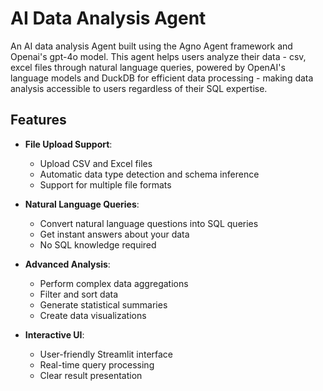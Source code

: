 # AI Data Analysis Agent

An AI data analysis Agent built using the Agno Agent framework and Openai's gpt-4o model. This agent helps users analyze their data - csv, excel files through natural language queries, powered by OpenAI's language models and DuckDB for efficient data processing - making data analysis accessible to users regardless of their SQL expertise.

## Features

- **File Upload Support**: 
  - Upload CSV and Excel files
  - Automatic data type detection and schema inference
  - Support for multiple file formats

- **Natural Language Queries**: 
  - Convert natural language questions into SQL queries
  - Get instant answers about your data
  - No SQL knowledge required

- **Advanced Analysis**:
  - Perform complex data aggregations
  - Filter and sort data
  - Generate statistical summaries
  - Create data visualizations

- **Interactive UI**:
  - User-friendly Streamlit interface
  - Real-time query processing
  - Clear result presentation
